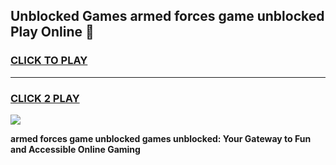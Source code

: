 
## Unblocked Games armed forces game unblocked Play Online 👋
<h3>
<a href="https://news.freeplayer.one?title=armed_forces_game_unblocked&ref=17F">CLICK TO PLAY</a></h3>
<hr>

<h3>
<a href="https://news.freeplayer.one?title=armed_forces_game_unblocked&ref=17F">CLICK 2 PLAY</a>
  
</h3>

<a href="https://news.freeplayer.one?title=armed_forces_game_unblocked&ref=17F/"><img src="https://clearcache.store/games.png"></a>


**armed forces game unblocked games unblocked: Your Gateway to Fun and Accessible Online Gaming**
